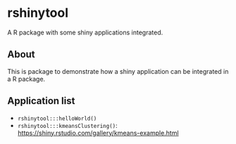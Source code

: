 # rshinytool

A R package with some shiny applications integrated.

## About
This is package to demonstrate how a shiny application can be integrated in a R package.

## Application list 

 - `rshinytool:::helloWorld()`
 - `rshinytool:::kmeansClustering()`: https://shiny.rstudio.com/gallery/kmeans-example.html
